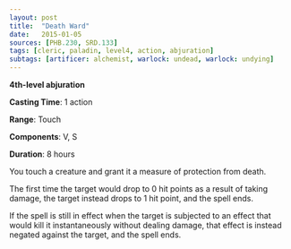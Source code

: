 ```yaml
---
layout: post
title:  "Death Ward"
date:   2015-01-05
sources: [PHB.230, SRD.133]
tags: [cleric, paladin, level4, action, abjuration]
subtags: [artificer: alchemist, warlock: undead, warlock: undying]
---
```


**4th-level abjuration**

**Casting Time**: 1 action

**Range**: Touch

**Components**: V, S

**Duration**: 8 hours

You touch a creature and grant it a measure of protection from death.

The first time the target would drop to 0 hit points as a result of taking damage, the target instead drops to 1 hit point, and the spell ends.

If the spell is still in effect when the target is subjected to an effect that would kill it instantaneously without dealing damage, that effect is instead negated against the target, and the spell ends.
